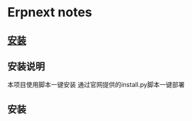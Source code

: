 # Erpnext notes
[安装](https://github.com/frappe/bench)
---
## 安装说明
本项目使用脚本一键安装
通过官网提供的install.py脚本一键部署

## 安装



